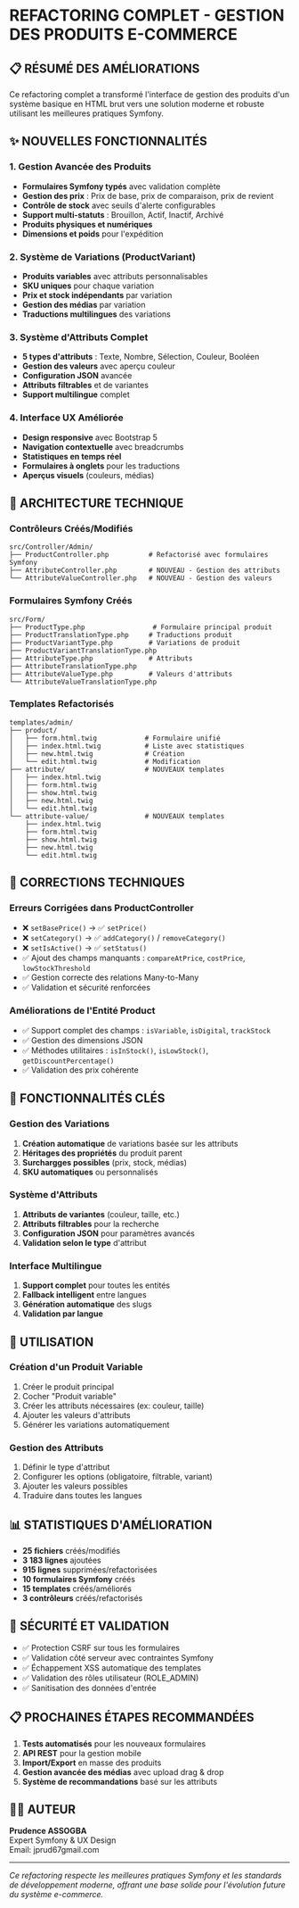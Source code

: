 # REFACTORING COMPLET - GESTION DES PRODUITS E-COMMERCE

## 📋 RÉSUMÉ DES AMÉLIORATIONS

Ce refactoring complet a transformé l'interface de gestion des produits d'un système basique en HTML brut vers une solution moderne et robuste utilisant les meilleures pratiques Symfony.

## ✨ NOUVELLES FONCTIONNALITÉS

### 1. Gestion Avancée des Produits
- **Formulaires Symfony typés** avec validation complète
- **Gestion des prix** : Prix de base, prix de comparaison, prix de revient
- **Contrôle de stock** avec seuils d'alerte configurables
- **Support multi-statuts** : Brouillon, Actif, Inactif, Archivé
- **Produits physiques et numériques**
- **Dimensions et poids** pour l'expédition

### 2. Système de Variations (ProductVariant)
- **Produits variables** avec attributs personnalisables
- **SKU uniques** pour chaque variation
- **Prix et stock indépendants** par variation
- **Gestion des médias** par variation
- **Traductions multilingues** des variations

### 3. Système d'Attributs Complet
- **5 types d'attributs** : Texte, Nombre, Sélection, Couleur, Booléen
- **Gestion des valeurs** avec aperçu couleur
- **Configuration JSON** avancée
- **Attributs filtrables** et de variantes
- **Support multilingue** complet

### 4. Interface UX Améliorée
- **Design responsive** avec Bootstrap 5
- **Navigation contextuelle** avec breadcrumbs
- **Statistiques en temps réel**
- **Formulaires à onglets** pour les traductions
- **Aperçus visuels** (couleurs, médias)

## 🔧 ARCHITECTURE TECHNIQUE

### Contrôleurs Créés/Modifiés
```
src/Controller/Admin/
├── ProductController.php          # Refactorisé avec formulaires Symfony
├── AttributeController.php        # NOUVEAU - Gestion des attributs
└── AttributeValueController.php   # NOUVEAU - Gestion des valeurs
```

### Formulaires Symfony Créés
```
src/Form/
├── ProductType.php                 # Formulaire principal produit
├── ProductTranslationType.php     # Traductions produit
├── ProductVariantType.php         # Variations de produit
├── ProductVariantTranslationType.php
├── AttributeType.php              # Attributs
├── AttributeTranslationType.php
├── AttributeValueType.php         # Valeurs d'attributs
└── AttributeValueTranslationType.php
```

### Templates Refactorisés
```
templates/admin/
├── product/
│   ├── form.html.twig            # Formulaire unifié
│   ├── index.html.twig           # Liste avec statistiques
│   ├── new.html.twig             # Création
│   └── edit.html.twig            # Modification
├── attribute/                    # NOUVEAUX templates
│   ├── index.html.twig
│   ├── form.html.twig
│   ├── show.html.twig
│   ├── new.html.twig
│   └── edit.html.twig
└── attribute-value/              # NOUVEAUX templates
    ├── index.html.twig
    ├── form.html.twig
    ├── show.html.twig
    ├── new.html.twig
    └── edit.html.twig
```

## 🐛 CORRECTIONS TECHNIQUES

### Erreurs Corrigées dans ProductController
- ❌ `setBasePrice()` → ✅ `setPrice()`
- ❌ `setCategory()` → ✅ `addCategory()` / `removeCategory()`
- ❌ `setIsActive()` → ✅ `setStatus()`
- ✅ Ajout des champs manquants : `compareAtPrice`, `costPrice`, `lowStockThreshold`
- ✅ Gestion correcte des relations Many-to-Many
- ✅ Validation et sécurité renforcées

### Améliorations de l'Entité Product
- ✅ Support complet des champs : `isVariable`, `isDigital`, `trackStock`
- ✅ Gestion des dimensions JSON
- ✅ Méthodes utilitaires : `isInStock()`, `isLowStock()`, `getDiscountPercentage()`
- ✅ Validation des prix cohérente

## 🎯 FONCTIONNALITÉS CLÉS

### Gestion des Variations
1. **Création automatique** de variations basée sur les attributs
2. **Héritages des propriétés** du produit parent
3. **Surchargges possibles** (prix, stock, médias)
4. **SKU automatiques** ou personnalisés

### Système d'Attributs
1. **Attributs de variantes** (couleur, taille, etc.)
2. **Attributs filtrables** pour la recherche
3. **Configuration JSON** pour paramètres avancés
4. **Validation selon le type** d'attribut

### Interface Multilingue
1. **Support complet** pour toutes les entités
2. **Fallback intelligent** entre langues
3. **Génération automatique** des slugs
4. **Validation par langue**

## 🚀 UTILISATION

### Création d'un Produit Variable
1. Créer le produit principal
2. Cocher "Produit variable"
3. Créer les attributs nécessaires (ex: couleur, taille)
4. Ajouter les valeurs d'attributs
5. Générer les variations automatiquement

### Gestion des Attributs
1. Définir le type d'attribut
2. Configurer les options (obligatoire, filtrable, variant)
3. Ajouter les valeurs possibles
4. Traduire dans toutes les langues

## 📊 STATISTIQUES D'AMÉLIORATION

- **25 fichiers** créés/modifiés
- **3 183 lignes** ajoutées
- **915 lignes** supprimées/refactorisées
- **10 formulaires Symfony** créés
- **15 templates** créés/améliorés
- **3 contrôleurs** créés/refactorisés

## 🔐 SÉCURITÉ ET VALIDATION

- ✅ Protection CSRF sur tous les formulaires
- ✅ Validation côté serveur avec contraintes Symfony
- ✅ Échappement XSS automatique des templates
- ✅ Validation des rôles utilisateur (ROLE_ADMIN)
- ✅ Sanitisation des données d'entrée

## 📋 PROCHAINES ÉTAPES RECOMMANDÉES

1. **Tests automatisés** pour les nouveaux formulaires
2. **API REST** pour la gestion mobile
3. **Import/Export** en masse des produits
4. **Gestion avancée des médias** avec upload drag & drop
5. **Système de recommandations** basé sur les attributs

## 👨‍💻 AUTEUR

**Prudence ASSOGBA**  
Expert Symfony & UX Design  
Email: jprud67gmail.com

---

*Ce refactoring respecte les meilleures pratiques Symfony et les standards de développement moderne, offrant une base solide pour l'évolution future du système e-commerce.*